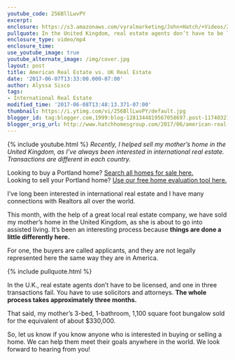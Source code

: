 ```yaml
---
youtube_code: 256BllLwvPY
excerpt:
enclosure: https://s3.amazonaws.com/vyralmarketing/John+Hatch/+Videos/2017/June/Portland+Real+Estate+Agent-+American+Real+Estate+vs.+UK+Real+Estate.mp4
pullquote: In the United Kingdom, real estate agents don’t have to be licensed.
enclosure_type: video/mp4
enclosure_time:
use_youtube_image: true
youtube_alternate_image: /img/cover.jpg
layout: post
title: American Real Estate vs. UK Real Estate
date: '2017-06-07T13:33:00.000-07:00'
author: Alyssa Sisco
tags:
- International Real Estate
modified_time: '2017-06-08T13:48:13.371-07:00'
thumbnail: https://i.ytimg.com/vi/256BllLwvPY/default.jpg
blogger_id: tag:blogger.com,1999:blog-1281344819567058697.post-1174032173429981128
blogger_orig_url: http://www.hatchhomesgroup.com/2017/06/american-real-estate-vs-uk-real-estate.html
---
```

{% include youtube.html %}
*Recently, I helped sell my mother’s home in the United Kingdom, as I’ve always been interested in international real estate. Transactions are different in each country.*

Looking to buy a Portland home? <a href="http://www.hatchhomes.com/results-gallery/?sort=popularity&status=A">Search all homes for sale here.</a><br>
Looking to sell your Portland home? <a href="http://www.hatchhomes.com/Sell/">Use our free home evaluation tool here.</a>

I’ve long been interested in international real estate and I have many connections with Realtors all over the world.

 This month, with the help of a great local real estate company, we have sold my mother’s home in the United Kingdom, as she is about to go into assisted living. It’s been an interesting process because **things are done a little differently here.**

For one, the buyers are called applicants, and they are not legally represented here the same way they are in America.

{% include pullquote.html %}

In the U.K., real estate agents don’t have to be licensed, and one in three transactions fail. You have to use solicitors and attorneys. **The whole process takes approximately three months.**

That said, my mother’s 3-bed, 1-bathroom, 1,100 square foot bungalow sold for the equivalent of about $330,000.

So, let us know if you know anyone who is interested in buying or selling a home. We can help them meet their goals anywhere in the world. We look forward to hearing from you!
